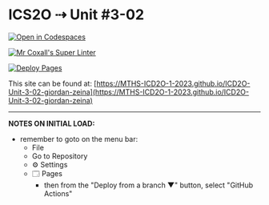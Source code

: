 # ICS2O ⇢ Unit #3-02

[![Open in Codespaces](https://classroom.github.com/assets/launch-codespace-7f7980b617ed060a017424585567c406b6ee15c891e84e1186181d67ecf80aa0.svg)](https://classroom.github.com/open-in-codespaces?assignment_repo_id=14781638)

[![Mr Coxall's Super Linter](https://github.com/MTHS-ICD2O-1-2023/ICD2O-Unit-3-02-giordan-zeina/workflows/Mr%20Coxall's%20Super%20Linter/badge.svg)](https://github.com/MTHS-ICD2O-1-2023/ICD2O-Unit-3-02-giordan-zeina/actions)

[![Deploy Pages](https://github.com/MTHS-ICD2O-1-2023/ICD2O-Unit-3-02-giordan-zeina/workflows/Deploy%20Pages/badge.svg)](https://github.com/MTHS-ICD2O-1-2023/ICD2O-Unit-3-02-giordan-zeina/actions)

This site can be found at: [https://MTHS-ICD2O-1-2023.github.io/ICD2O-Unit-3-02-giordan-zeina](https://MTHS-ICD2O-1-2023.github.io/ICD2O-Unit-3-02-giordan-zeina)

---

**NOTES ON INITIAL LOAD:**
- remember to goto on the menu bar:
  - File
  - Go to Repository
  - ⚙ Settings
  - 🗔 Pages
    - then from the "Deploy from a branch ▼" button, select "GitHub Actions"
